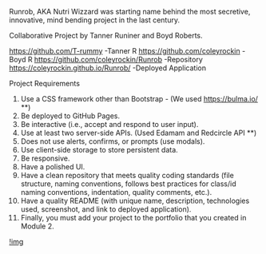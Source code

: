 Runrob, AKA Nutri Wizzard was starting name behind the most secretive, innovative, mind bending project in the last century.

Collaborative Project by Tanner Runiner and Boyd Roberts.

https://github.com/T-rummy -Tanner R
https://github.com/coleyrockin -Boyd R
https://github.com/coleyrockin/Runrob -Repository
https://coleyrockin.github.io/Runrob/ -Deployed Application

Project Requirements
1. Use a CSS framework other than Bootstrap - (We used https://bulma.io/ **)
2. Be deployed to GitHub Pages.
3. Be interactive (i.e., accept and respond to user input).
4. Use at least two server-side APIs. (Used Edamam and Redcircle API **)
5. Does not use alerts, confirms, or prompts (use modals).
6. Use client-side storage to store persistent data.
7. Be responsive.
8. Have a polished UI.
9. Have a clean repository that meets quality coding standards (file structure, naming conventions, follows best practices for class/id naming conventions, indentation, quality comments, etc.).
10. Have a quality README (with unique name, description, technologies used, screenshot, and link to deployed application).
11. Finally, you must add your project to the portfolio that you created in Module 2.

[!img](./assets/images/) 
